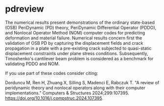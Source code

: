# pdreview

The numerical results present demonstrations of the ordinary state-based (OSB) PeriDynamic (PD) theory, PeriDynamic Differential Operator (PDDO), and Nonlocal Operator Method (NOM) computer codes for predicting deformation and material failure. Numerical results concern first the validation of OSB PD by capturing the displacement fields and crack propagation in a plate with a pre-existing crack subjected to quasi-static displacement constraints under plane stress conditions. Subsequently, Timoshenko's cantilever beam problem is considered as a benchmark for validating PDDO and NOM.

If you use part of these codes consider citing:

Dorduncu M, Ren H, Zhuang X, Silling S, Madenci E, Rabczuk T. "A review of peridynamic theory and nonlocal operators along with their computer implementations." Computers & Structures 2024;299:107395. https://doi.org/10.1016/j.compstruc.2024.107395.

